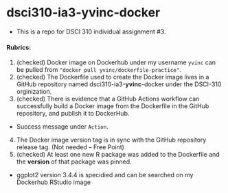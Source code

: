 # dsci310-ia3-yvinc-docker
- This is a repo for DSCI 310 individual assignment #3.

#### Rubrics:
1. (checked) Docker image on Dockerhub under my username `yvinc` can be pulled from `"docker pull yvinc/dockerfile-practice"`.
2. (checked) The Dockerfile used to create the Docker image lives in a GitHub repository named dsci310-ia3-**yvinc**-docker under the DSCI-310 orginization.
3. (checked) There is evidence that a GitHub Actions workflow can successfully build a Docker image from the Dockerfile in the GitHub repository, and publish it to DockerHub.
- Success message under `Action`.
4. The Docker image version tag is in sync with the GitHub repository release tag. (Not needed – Free Point)
5. (checked) At least one new R package was added to the Dockerfile and the **version** of that package was pinned.
-  ggplot2 version 3.4.4 is specidied and can be searched on my Dockerhub RStudio image